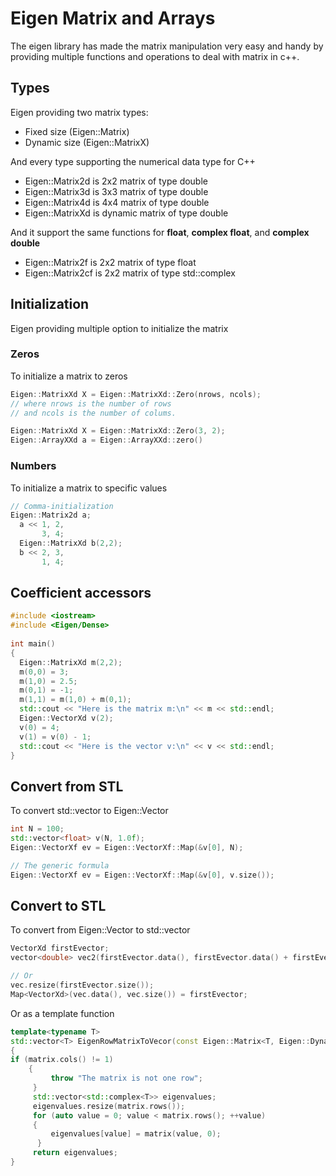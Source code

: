 # Eigen Matrix and Arrays
The eigen library has made the matrix manipulation very easy and handy by providing multiple functions and operations to deal with matrix in c++.

## Types
Eigen providing two matrix types:
- Fixed size (Eigen::Matrix<n><datatype>)
- Dynamic size (Eigen::MatrixX<datatype>)

And every type supporting the numerical data type for C++
- Eigen::Matrix2d  is 2x2 matrix of type double
- Eigen::Matrix3d  is 3x3 matrix of type double
- Eigen::Matrix4d  is 4x4 matrix of type double
- Eigen::MatrixXd  is dynamic matrix of type double

And it  support the same functions for **float**, **complex float**, and **complex double**

- Eigen::Matrix2f  is 2x2 matrix of type float
- Eigen::Matrix2cf  is 2x2 matrix of type std::complex<float>

## Initialization
Eigen providing multiple option to initialize the matrix
### Zeros
To initialize a matrix to zeros
```cpp
Eigen::MatrixXd X = Eigen::MatrixXd::Zero(nrows, ncols);
// where nrows is the number of rows
// and ncols is the number of colums.

Eigen::MatrixXd X = Eigen::MatrixXd::Zero(3, 2);
Eigen::ArrayXXd a = Eigen::ArrayXXd::zero()
```
### Numbers
To initialize a matrix to specific values
```cpp
// Comma-initialization
Eigen::Matrix2d a;
  a << 1, 2,
       3, 4;
  Eigen::MatrixXd b(2,2);
  b << 2, 3,
       1, 4;
```

## Coefficient accessors
```cpp
#include <iostream>
#include <Eigen/Dense>
 
int main()
{
  Eigen::MatrixXd m(2,2);
  m(0,0) = 3;
  m(1,0) = 2.5;
  m(0,1) = -1;
  m(1,1) = m(1,0) + m(0,1);
  std::cout << "Here is the matrix m:\n" << m << std::endl;
  Eigen::VectorXd v(2);
  v(0) = 4;
  v(1) = v(0) - 1;
  std::cout << "Here is the vector v:\n" << v << std::endl;
}
```


## Convert from STL
To convert std::vector to Eigen::Vector

```cpp
int N = 100;
std::vector<float> v(N, 1.0f);
Eigen::VectorXf ev = Eigen::VectorXf::Map(&v[0], N);

// The generic formula
Eigen::VectorXf ev = Eigen::VectorXf::Map(&v[0], v.size());
```

## Convert to STL
To convert from Eigen::Vector to std::vector

```cpp
VectorXd firstEvector;
vector<double> vec2(firstEvector.data(), firstEvector.data() + firstEvector.size());

// Or 
vec.resize(firstEvector.size());
Map<VectorXd>(vec.data(), vec.size()) = firstEvector;
```


Or as a template function
```cpp
template<typename T>
std::vector<T> EigenRowMatrixToVecor(const Eigen::Matrix<T, Eigen::Dynamic, Eigen::Dynamic>& matrix)
{
if (matrix.cols() != 1)
    {
         throw "The matrix is not one row";
     }
     std::vector<std::complex<T>> eigenvalues;
     eigenvalues.resize(matrix.rows());
     for (auto value = 0; value < matrix.rows(); ++value)
     {
         eigenvalues[value] = matrix(value, 0);
      }
     return eigenvalues;      
}
```

